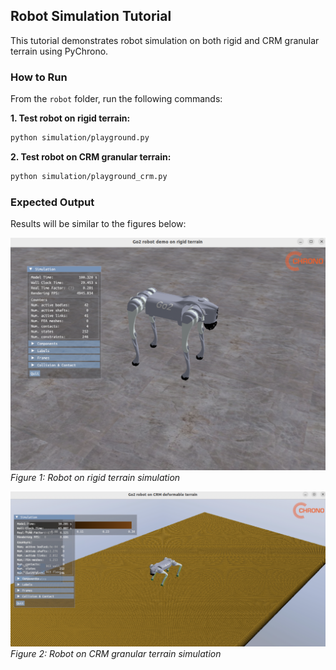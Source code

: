 
## Robot Simulation Tutorial

This tutorial demonstrates robot simulation on both rigid and CRM granular terrain using PyChrono.

### How to Run

From the `robot` folder, run the following commands:

**1. Test robot on rigid terrain:**
```bash
python simulation/playground.py
```

**2. Test robot on CRM granular terrain:**
```bash
python simulation/playground_crm.py
```

### Expected Output

Results will be similar to the figures below:

![Robot on Rigid Terrain](data/vis-example/demo1.png)
*Figure 1: Robot on rigid terrain simulation*

![Robot on CRM Granular Terrain](data/vis-example/demo2.png)
*Figure 2: Robot on CRM granular terrain simulation*


